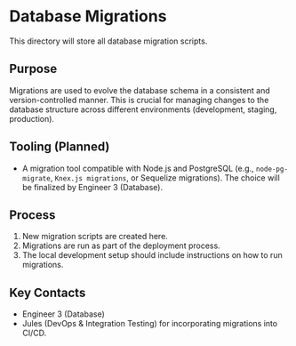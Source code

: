 # Database Migrations

This directory will store all database migration scripts.

## Purpose
Migrations are used to evolve the database schema in a consistent and version-controlled manner.
This is crucial for managing changes to the database structure across different environments (development, staging, production).

## Tooling (Planned)
*   A migration tool compatible with Node.js and PostgreSQL (e.g., `node-pg-migrate`, `Knex.js migrations`, or Sequelize migrations). The choice will be finalized by Engineer 3 (Database).

## Process
1.  New migration scripts are created here.
2.  Migrations are run as part of the deployment process.
3.  The local development setup should include instructions on how to run migrations.

## Key Contacts
*   Engineer 3 (Database)
*   Jules (DevOps & Integration Testing) for incorporating migrations into CI/CD.
